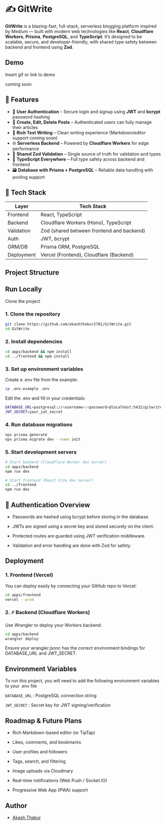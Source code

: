 
# ✍️ GitWrite
**GitWrite** is a blazing-fast, full-stack, serverless blogging platform inspired by Medium — built with modern web technologies like **React**, **Cloudflare Workers**, **Prisma**, **PostgreSQL**, and **TypeScript**. It’s designed to be scalable, secure, and developer-friendly, with shared type safety between backend and frontend using **Zod**.


## Demo

Insert gif or link to demo

coming soon
## 🚀 Features

- 🔐 **User Authentication** – Secure login and signup using **JWT** and **bcrypt** password hashing
- 📝 **Create, Edit, Delete Posts** – Authenticated users can fully manage their articles
- 💬 **Rich Text Writing** – Clean writing experience (Markdown/editor support coming soon)
- 🌐 **Serverless Backend** – Powered by **Cloudflare Workers** for edge performance
- 🔄 **Shared Zod Validation** – Single source of truth for validation and types
- 🧠 **TypeScript Everywhere** – Full type safety across backend and frontend
- 🗃️ **Database with Prisma + PostgreSQL** – Reliable data handling with pooling support



## 🧰 Tech Stack

| Layer        | Tech Stack                                 |
|--------------|---------------------------------------------|
| Frontend     | React, TypeScript                          |
| Backend      | Cloudflare Workers (Hono), TypeScript      |
| Validation   | Zod (shared between frontend and backend)  |
| Auth         | JWT, bcrypt                                |
| ORM/DB       | Prisma ORM, PostgreSQL                     |
| Deployment   | Vercel (Frontend), Cloudflare (Backend)    |

## Project Structure


## Run Locally

Clone the project

### 1. Clone the repository

```bash
git clone https://github.com/akashthakur2701/GitWrite.git
cd GitWrite 
```
### 2. Install dependencies

```bash
cd apps/backend && npm install
cd ../frontend && npm install
```

### 3. Set up environment variables
Create a .env file from the example:
```bash
cp .env.example .env

```
Edit the .env and fill in your credentials:
```bash
DATABASE_URL=postgresql://<username>:<password>@localhost:5432/gitwrite
JWT_SECRET=your_jwt_secret
```
### 4. Run database migrations
```bash 
npx prisma generate
npx prisma migrate dev --name init

```

### 5. Start development servers
```bash
# Start backend (Cloudflare Worker dev server)
cd apps/backend
npm run dev

# Start frontend (React Vite dev server)
cd ../frontend
npm run dev
```
##  🔐 Authentication Overview

- Passwords are hashed using bcrypt before storing in the database.

- JWTs are signed using a secret key and stored securely on the client.

- Protected routes are guarded using JWT verification middleware.

- Validation and error handling are done with Zod for safety.


## Deployment

### 1. Frontend (Vercel)
You can deploy easily by connecting your GitHub repo to Vercel:
```bash
cd apps/frontend
vercel --prod
```

### 2. ⚡ Backend (Cloudflare Workers)
Use Wrangler to deploy your Workers backend:
``` bash
cd apps/backend
wrangler deploy
```
Ensure your wrangler.jsonc has the correct environment bindings for DATABASE_URL and JWT_SECRET.


## Environment Variables

To run this project, you will need to add the following environment variables to your .env file

`DATABASE_URL` : PostgreSQL connection string

`JWT_SECRET` : 	Secret key for JWT signing/verification


## Roadmap & Future Plans
 - Rich Markdown-based editor (or TipTap)

 - Likes, comments, and bookmarks

- User profiles and followers

- Tags, search, and filtering

- Image uploads via Cloudinary

- Real-time notifications (Web Push / Socket.IO)

- Progressive Web App (PWA) support
## Author

- [Akash Thakur](https://github.com/akashthakur2701)

